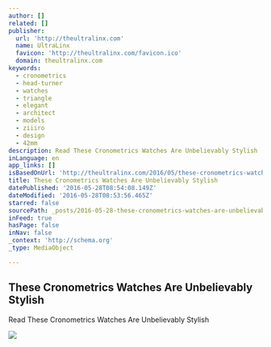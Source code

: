 ```yaml
---
author: []
related: []
publisher:
  url: 'http://theultralinx.com'
  name: UltraLinx
  favicon: 'http://theultralinx.com/favicon.ico'
  domain: theultralinx.com
keywords:
  - cronometrics
  - head-turner
  - watches
  - triangle
  - elegant
  - architect
  - models
  - ziiiro
  - design
  - 42mm
description: Read These Cronometrics Watches Are Unbelievably Stylish
inLanguage: en
app_links: []
isBasedOnUrl: 'http://theultralinx.com/2016/05/these-cronometrics-watches-are-unbelievably-stylish/'
title: These Cronometrics Watches Are Unbelievably Stylish
datePublished: '2016-05-28T08:54:08.149Z'
dateModified: '2016-05-28T08:53:56.465Z'
starred: false
sourcePath: _posts/2016-05-28-these-cronometrics-watches-are-unbelievably-stylish.md
inFeed: true
hasPage: false
inNav: false
_context: 'http://schema.org'
_type: MediaObject

---
```

<article style=""><h1>These Cronometrics Watches Are Unbelievably Stylish</h1><p>Read These Cronometrics Watches Are Unbelievably Stylish</p><img src="http://a3.files.theultralinx.com/image/upload/c_fit,cs_srgb,dpr_1.0,h_1200,q_80,w_1200/MTM4OTM2ODc4NjE0MTkzNjU1.jpg" /></article>